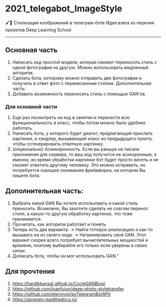 # 2021_telegabot_ImageStyle
🖌🤖 Стилизация изображений в телеграм-боте
Идея взята из перечня проектов Deep Learning School
____
## Основная часть
1. Написать код простой модели, которая сможет переносить стиль с одной фотографии на другую. Можно использовать медленный алгоритм.
2. Сделать бота, которому можно отправить две фотографии и получить в ответ фото с перенесенным стилем.
Дополнительная часть: 
3. Добавить возможность переносить стиль с помощью GAN'ов.

### Для основной части
1. Еще раз посмотреть на код в занятии и перенести всю функциональность в класс, чтобы потом можно было удобнее работать.
2. Написать бота, у которого будет диалог, предлагающий прислать картинки, и хэндлер, вызывающий класс из предыдущего пункта, чтобы ссгенерировать ответную картинку.
3. (опционально) Асиинхронность. Если вы раньше не писали приложения для сервера, то ваш код получится не асинхронным, а именно, во время обработки картинки бот будет просто висеть и не сможет ответить другому человеку. Это можно исправить, но потребуется хорошее понимание фреймворка, на котором Вы пишете бота.

## Дополнительная часть:
1. Выбрать какой GAN Вы хотите использовать и какой стиль преносить. Возможно, Вы захотите сделать не совсем перенос стиля, а какую-то другую обработку картинок, что тоже принимается.
2. Прочитать, как алгоритм работает и понять.
3. Теперь есть два варианта:
-> Найти готовую реализацию и как-то вызывать ее из своего кода.
-> Натренировать свой GAN. Этот вариант скорее всего потребует вычислительных мощностей и времени, поэтому выбирайте его только если уверены в своих силах. 
4. Дописать бота, чтобы он мог использовать GAN."

## Для прочтения
1. https://hardikbansal.github.io/CycleGANBlog/
2. https://github.com/luanfujun/deep-photo-styletransfer
3. https://github.com/eternnoir/pyTelegramBotAPI/
4. https://aiogram.readthedocs.io/
